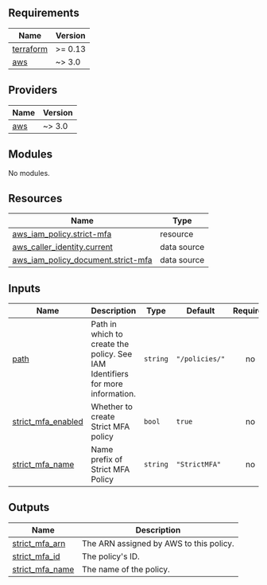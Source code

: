 <!-- markdownlint-disable -->
## Requirements

| Name | Version |
|------|---------|
| <a name="requirement_terraform"></a> [terraform](#requirement\_terraform) | >= 0.13 |
| <a name="requirement_aws"></a> [aws](#requirement\_aws) | ~> 3.0 |

## Providers

| Name | Version |
|------|---------|
| <a name="provider_aws"></a> [aws](#provider\_aws) | ~> 3.0 |

## Modules

No modules.

## Resources

| Name | Type |
|------|------|
| [aws_iam_policy.strict-mfa](https://registry.terraform.io/providers/hashicorp/aws/latest/docs/resources/iam_policy) | resource |
| [aws_caller_identity.current](https://registry.terraform.io/providers/hashicorp/aws/latest/docs/data-sources/caller_identity) | data source |
| [aws_iam_policy_document.strict-mfa](https://registry.terraform.io/providers/hashicorp/aws/latest/docs/data-sources/iam_policy_document) | data source |

## Inputs

| Name | Description | Type | Default | Required |
|------|-------------|------|---------|:--------:|
| <a name="input_path"></a> [path](#input\_path) | Path in which to create the policy. See IAM Identifiers for more information. | `string` | `"/policies/"` | no |
| <a name="input_strict_mfa_enabled"></a> [strict\_mfa\_enabled](#input\_strict\_mfa\_enabled) | Whether to create Strict MFA policy | `bool` | `true` | no |
| <a name="input_strict_mfa_name"></a> [strict\_mfa\_name](#input\_strict\_mfa\_name) | Name prefix of Strict MFA Policy | `string` | `"StrictMFA"` | no |

## Outputs

| Name | Description |
|------|-------------|
| <a name="output_strict_mfa_arn"></a> [strict\_mfa\_arn](#output\_strict\_mfa\_arn) | The ARN assigned by AWS to this policy. |
| <a name="output_strict_mfa_id"></a> [strict\_mfa\_id](#output\_strict\_mfa\_id) | The policy's ID. |
| <a name="output_strict_mfa_name"></a> [strict\_mfa\_name](#output\_strict\_mfa\_name) | The name of the policy. |
<!-- markdownlint-restore -->
